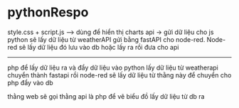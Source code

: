 # pythonRespo
style.css + script.js --> dùng để hiển thị charts
api -> gửi dữ liệu cho js
python sẽ lấy dữ liệu từ weatherAPI gửi bằng fastAPI cho node-red.
Node-red sẽ lấy dữ liệu đó lưu vào db hoặc lấy ra rồi đưa cho api


------------------------------------------
php để lấy dữ liệu ra và đẩy dữ liệu vào
python lấy dữ liệu từ weatherapi chuyển thành fastapi rồi node-red sẽ lấy dữ liệu từ thằng này để chuyển cho php đẩy vào db

thằng web sẽ gọi thằng api là php để vẽ biểu đồ lấy dữ liệu từ db ra

